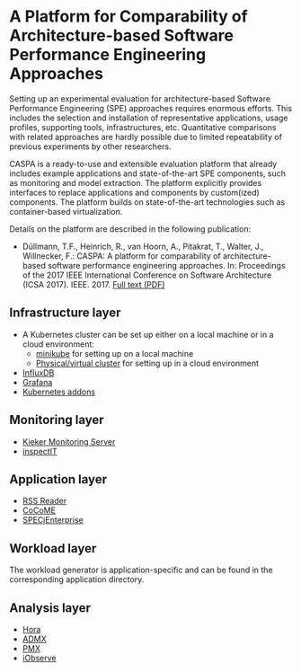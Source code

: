 # A Platform for Comparability of Architecture-based Software Performance Engineering Approaches

Setting up an experimental evaluation for architecture-based Software Performance Engineering (SPE) approaches requires enormous efforts. This includes the selection and installation of representative applications, usage profiles, supporting tools, infrastructures, etc. Quantitative comparisons with related approaches are hardly possible due to limited repeatability of previous experiments by other researchers.

CASPA is a ready-to-use and extensible evaluation platform that already includes example applications and state-of-the-art SPE components, such as monitoring and model extraction. The platform explicitly provides interfaces to replace applications and components by custom(ized) components. The platform builds on state-of-the-art technologies such as container-based virtualization.

Details on the platform are described in the following publication:
* Düllmann, T.F., Heinrich, R., van Hoorn, A., Pitakrat, T., Walter, J., Willnecker, F.: CASPA: A platform for comparability of architecture-based software performance engineering approaches. In: Proceedings of the 2017 IEEE International Conference on Software Architecture (ICSA 2017). IEEE. 2017. [Full text (PDF)](http://eprints.uni-kiel.de/37422/1/DuellmannHeinrichvanHoornPitakratWalterWillnecker2017CASPA-postfinal-stamped.pdf)

## Infrastructure layer
* A Kubernetes cluster can be set up either on a local machine or in a cloud environment:
   * [minikube](https://github.com/kubernetes/minikube) for setting up on a local machine
   * [Physical/virtual cluster](https://kubernetes.io/docs/getting-started-guides/) for setting up in a cloud environment
* [InfluxDB](https://github.com/spec-rgdevops/CASPA-platform/tree/master/infrastructure/influxdb)
* [Grafana](https://github.com/spec-rgdevops/CASPA-platform/tree/master/infrastructure/grafana)
* [Kubernetes addons](https://github.com/spec-rgdevops/CASPA-platform/tree/master/infrastructure/k8s-addons)

## Monitoring layer
* [Kieker Monitoring Server](https://github.com/spec-rgdevops/CASPA-platform/tree/master/monitoring/kieker)
* [inspectIT](https://github.com/inspectit-docker)

## Application layer
* [RSS Reader](https://github.com/spec-rgdevops/CASPA-platform/tree/master/application/rssreader)
* [CoCoME](https://github.com/cocome-community-case-study/cocome-cloud-jee-docker)
* [SPECjEnterprise](https://github.com/spec-rgdevops/docker-SPECjEnterprise2010)

## Workload layer
The workload generator is application-specific and can be found in the corresponding application directory.

## Analysis layer
* [Hora](https://github.com/spec-rgdevops/CASPA-platform/tree/master/analysis/hora)
* [ADMX](https://github.com/spec-rgdevops/CASPA-platform/tree/master/analysis/admx)
* [PMX](https://github.com/spec-rgdevops/CASPA-platform/tree/master/analysis/pmx)
* [iObserve](https://github.com/research-iobserve/docker-images)
